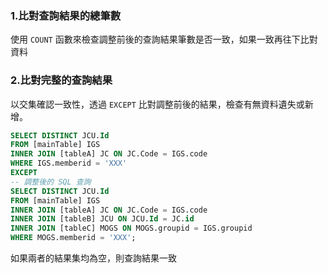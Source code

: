 ### 1.比對查詢結果的總筆數
使用 `COUNT` 函數來檢查調整前後的查詢結果筆數是否一致，如果一致再往下比對資料

### 2.比對完整的查詢結果
以交集確認一致性，透過 `EXCEPT` 比對調整前後的結果，檢查有無資料遺失或新增。

```sql
SELECT DISTINCT JCU.Id 
FROM [mainTable] IGS 
INNER JOIN [tableA] JC ON JC.Code = IGS.code  
WHERE IGS.memberid = 'XXX' 
EXCEPT 
-- 調整後的 SQL 查詢 
SELECT DISTINCT JCU.Id 
FROM [mainTable] IGS 
INNER JOIN [tableA] JC ON JC.Code = IGS.code  
INNER JOIN [tableB] JCU ON JCU.Id = JC.id 
INNER JOIN [tableC] MOGS ON MOGS.groupid = IGS.groupid 
WHERE MOGS.memberid = 'XXX';
```
如果兩者的結果集均為空，則查詢結果一致